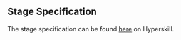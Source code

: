 ## Stage Specification

The stage specification can be found [here](https://hyperskill.org/projects/68/stages/369/implement) on Hyperskill.